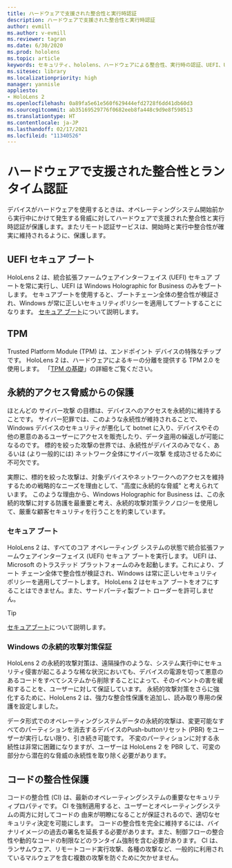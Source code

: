 ```yaml
---
title: ハードウェアで支援された整合性と実行時認証
description: ハードウェアで支援された整合性と実行時認証
author: evmill
ms.author: v-evmill
ms.reviewer: tagran
ms.date: 6/30/2020
ms.prod: hololens
ms.topic: article
keywords: セキュリティ、hololens、ハードウェアによる整合性、実行時の認証、UEFI、UEFI セキュアブート、セキュアブート、TPM、脅威保護、Windows のAnti-Persistence（永続攻撃対策）保証、コードの整合性、コードの保護、
ms.sitesec: library
ms.localizationpriority: high
manager: yannisle
appliesto:
- HoloLens 2
ms.openlocfilehash: 0a89fa5e61e560f629444efd2728f6dd41db60d3
ms.sourcegitcommit: ab35169529776f0682eeb8fa448c9d9e8f598513
ms.translationtype: HT
ms.contentlocale: ja-JP
ms.lasthandoff: 02/17/2021
ms.locfileid: "11340526"
---
```

# ハードウェアで支援された整合性とランタイム認証

デバイスがハードウェアを使用するときは、オペレーティングシステム開始前から実行中にかけて発生する脅威に対してハードウェアで支援された整合性と実行時認証が保護します。またリモート認証サービスは、開始時と実行中整合性が確実に維持されるように、保護します。

## UEFI セキュア ブート

HoloLens 2 は、統合拡張ファームウェアインターフェイス (UEFI) セキュア ブートを常に実行し、UEFI は Windows Holographic for Business のみをブートします。
セキュアブートを使用すると、ブートチェーン全体の整合性が検証され、Windows が常に正しいセキュリティポリシーを適用してブートすることになります。 [セキュア ブート](https://docs.microsoft.com/windows-hardware/design/device-experiences/oem-secure-boot)について説明します。

## TPM

Trusted Platform Module (TPM) は、エンドポイント デバイスの特殊なチップです。 HoloLens 2 は、ハードウェアによるキーの分離を提供する TPM 2.0 を使用します。 「[TPM の基礎](https://docs.microsoft.com/windows/security/information-protection/tpm/tpm-fundamentals)」の詳細をご覧ください。

## 永続的アクセス脅威からの保護

ほとんどの サイバー攻撃 の目標は、デバイスへのアクセスを永続的に維持することです。 サイバー犯罪では、このような永続性が維持されることで、Windows デバイスのセキュリティが悪化して botnet に入り、デバイスやその他の悪意のあるユーザーにアクセスを販売したり、データ盗用の繰返しが可能になるのです。 標的を絞った攻撃の世界では、永続性がデバイスのみでなく、あるいは (より一般的には) ネットワーク全体にサイバー攻撃 を成功させるために不可欠です。  

実際に、標的を絞った攻撃は、対象デバイスやネットワークへのアクセスを維持するための戦略的なニーズを理由として、"高度に永続的な脅威" と考えられています。 このような理由から、Windows Holographic for Business は、この永続的攻撃に対する防護を最重要と考え、永続的攻撃対策テクノロジーを使用して、厳重な顧客セキュリティを行うことを約束しています。

### セキュア ブート

HoloLens 2 は、すべてのコア オペレーティング システムの状態で統合拡張ファームウェアインターフェイス (UEFI) セキュア ブートを実行します。 UEFI は、Microsoft のトラステッド プラットフォームのみを起動します。これにより、ブート チェーン全体で整合性が検証され、Windows は常に正しいセキュリティ ポリシーを適用してブートします。 HoloLens 2 はセキュア ブートをオフにすることはできません。また、サードパーティ製ブート ローダーを許可しません。

> [!Tip]
> [セキュアブート](https://docs.microsoft.com/windows-hardware/design/device-experiences/oem-secure-boot)について説明します。

### Windows の永続的攻撃対策保証

HoloLens 2 の永続的攻撃対策は、遠隔操作のような、システム実行中にセキュリティ侵害が起こるような稀な状況においても、デバイスの電源を切って悪意のあるコードをすべてシステムから削除することによって、そのイベントの害を緩和することを、ユーザーに対して保証しています。 永続的攻撃対策をさらに強化するために、HoloLens 2 は、強力な整合性保護を追加し、読み取り専用の保護を設定しました。

データ形式でのオペレーティングシステムデータの永続的攻撃は、変更可能なすべてのパーティションを消去するデバイスのPush-buttonリセット (PBR) をユーザーが実行しない限り、引き続き可能です。 不変のパーティションに対する永続性は非常に困難になりますが、ユーザーは HoloLens 2 を PBR して、可変の部分から潜在的な脅威の永続性を取り除く必要があります。

## コードの整合性保護

コードの整合性 (CI) は、最新のオペレーティングシステムの重要なセキュリティプロパティです。 CI を強制適用すると、ユーザーとオペレーティングシステムの両方に対してコードの 由来が明瞭になることが保証されるので、適切なセキュリティ決定を可能にします。 コードの整合性を完全に維持するには、バイナリイメージの過去の署名を延長する必要があります。また、制御フローの整合性や動的なコードの制限などのランタイム強制を含む必要があります。 CI は、ランサムウェア、リモートコード実行攻撃、各種の攻撃など、一般的に利用されているマルウェアを含む複数の攻撃を防ぐために欠かせません。
